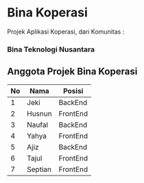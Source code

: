 # Bina Koperasi

Projek Aplikasi Koperasi, dari Komunitas :

### Bina Teknologi Nusantara

## Anggota Projek Bina Koperasi

| No  | Nama    | Posisi   |
| --- | ------- | -------- |
| 1   | Jeki    | BackEnd  |
| 2   | Husnun  | FrontEnd |
| 3   | Naufal  | BackEnd  |
| 4   | Yahya   | FrontEnd |
| 5   | Ajiz    | BackEnd  |
| 6   | Tajul   | FrontEnd |
| 7   | Septian | FrontEnd |
